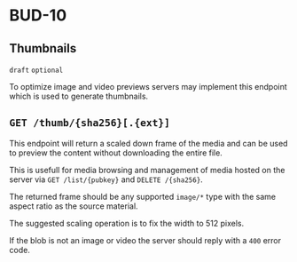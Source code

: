 # BUD-10

## Thumbnails

`draft` `optional`

To optimize image and video previews servers may implement this endpoint which is used to generate thumbnails.

## `GET /thumb/{sha256}[.{ext}]`

This endpoint will return a scaled down frame of the media and can be used to preview the content without downloading the entire file.

This is usefull for media browsing and management of media hosted on the server via `GET /list/{pubkey}` and `DELETE /{sha256}`.

The returned frame should be any supported `image/*` type with the same aspect ratio as the source material.

The suggested scaling operation is to fix the width to 512 pixels.

If the blob is not an image or video the server should reply with a `400` error code.